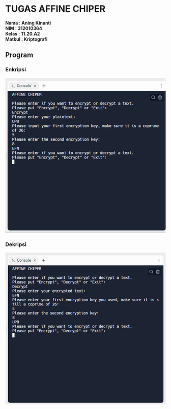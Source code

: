 # TUGAS AFFINE CHIPER

**Nama : Aning Kinanti** <br>
**NIM : 312010364** <br>
**Kelas : TI.20.A2** <br>
**Matkul : Kriptografi** <br>


## Program

### Enkripsi
![Gambar 1](screenshot/enkrip.PNG) <br>

### Dekripsi
![Gambar 2](screenshot/dekrip.PNG) <br>